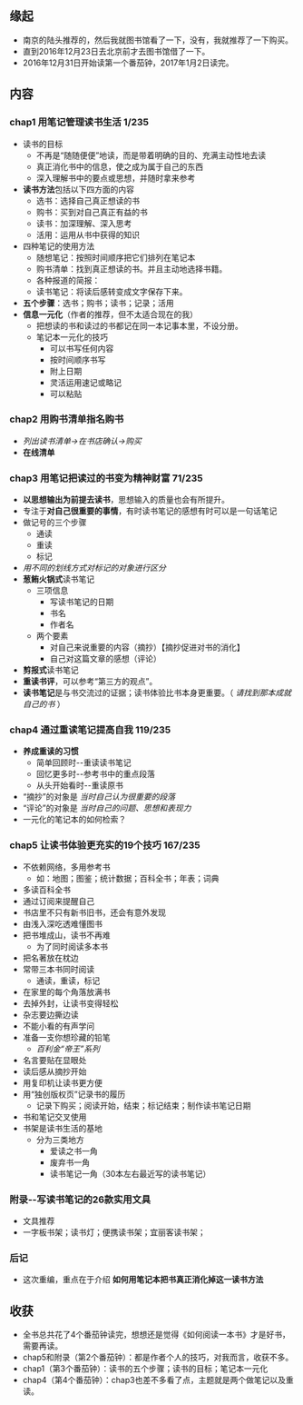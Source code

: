 ##  缘起
+ 南京的陆头推荐的，然后我就图书馆看了一下，没有，我就推荐了一下购买。
+ 直到2016年12月23日去北京前才去图书馆借了一下。
+ 2016年12月31日开始读第一个番茄钟，2017年1月2日读完。

##  内容
###  chap1 用笔记管理读书生活 1/235
+ 读书的目标
	+ 不再是“随随便便”地读，而是带着明确的目的、充满主动性地去读
	+ 真正消化书中的信息，使之成为属于自己的东西
	+ 深入理解书中的要点或思想，并随时拿来参考
+ **读书方法**包括以下四方面的内容
	+ 选书：选择自己真正想读的书
	+ 购书：买到对自己真正有益的书
	+ 读书：加深理解、深入思考
	+ 活用：运用从书中获得的知识
+ 四种笔记的使用方法
	+ 随想笔记：按照时间顺序把它们排列在笔记本
	+ 购书清单：找到真正想读的书。并且主动地选择书籍。
	+ 各种报道的简报：
	+ 读书笔记：将读后感转变成文字保存下来。
+ **五个步骤**：选书；购书；读书；记录；活用
+ **信息一元化**（作者的推荐，但不太适合现在的我）
	+ 把想读的书和读过的书都记在同一本记事本里，不设分册。
	+ 笔记本一元化的技巧
		+ 可以书写任何内容
		+ 按时间顺序书写
		+ 附上日期
		+ 灵活运用速记或略记
		+ 可以粘贴

###  chap2 用购书清单指名购书
+ *列出读书清单->在书店确认->购买*
+ **在线清单**

###  chap3 用笔记把读过的书变为精神财富 71/235
+ **以思想输出为前提去读书**，思想输入的质量也会有所提升。
+ 专注于**对自己很重要的事情**，有时读书笔记的感想有时可以是一句话笔记
+ 做记号的三个步骤
	+ 通读
	+ 重读
	+ 标记
+ *用不同的划线方式对标记的对象进行区分*
+ **葱鲔火锅式**读书笔记
	+ 三项信息
		+ 写读书笔记的日期
		+ 书名
		+ 作者名
	+ 两个要素
		+ 对自己来说重要的内容（摘抄）【摘抄促进对书的消化】
		+ 自己对这篇文章的感想（评论）
+ **剪报式**读书笔记
+ **重读书评**，可以参考“第三方的观点”。
+ **读书笔记**是与书交流过的证据；读书体验比书本身更重要。（ *请找到那本成就自己的书* ）

###  chap4 通过重读笔记提高自我 119/235
+ **养成重读的习惯**
	+ 简单回顾时--重读读书笔记
	+ 回忆更多时--参考书中的重点段落
	+ 从头开始看时--重读原书
+ “摘抄”的对象是 *当时自己认为很重要的段落*
+ “评论”的对象是 *当时自己的问题、思想和表现力*
+ 一元化的笔记本的如何检索？

###  chap5 让读书体验更充实的19个技巧 167/235
+ 不依赖网络，多用参考书
	+ 如：地图；图鉴；统计数据；百科全书；年表；词典
+ 多读百科全书
+ 通过订阅来提醒自己
+ 书店里不只有新书旧书，还会有意外发现
+ 由浅入深吃透难懂图书
+ 把书堆成山，读书不再难
	+ 为了同时阅读多本书
+ 把名著放在枕边
+ 常带三本书同时阅读
	+ 通读，重读，标记
+ 在家里的每个角落放满书
+ 去掉外封，让读书变得轻松
+ 杂志要边撕边读
+ 不能小看的有声学问
+ 准备一支你想珍藏的铅笔
	+ *百利金“帝王”系列*
+ 名言要贴在显眼处
+ 读后感从摘抄开始
+ 用复印机让读书更方便
+ 用“独创版权页”记录书的履历
	+ 记录下购买；阅读开始，结束；标记结束；制作读书笔记日期
+ 书和笔记交叉使用
+ 书架是读书生活的基地
	+ 分为三类地方
		+ 爱读之书一角
		+ 废弃书一角
		+ 读书笔记一角（30本左右最近写的读书笔记）

###  附录--写读书笔记的26款实用文具
+ 文具推荐
+ 一字板书架；读书灯；便携读书架；宜丽客读书架；

###  后记
+ 这次重编，重点在于介绍 **如何用笔记本把书真正消化掉这一读书方法**

##  收获
+ 全书总共花了4个番茄钟读完，想想还是觉得《如何阅读一本书》才是好书，需要再读。
+ chap5和附录（第2个番茄钟）：都是作者个人的技巧，对我而言，收获不多。
+ chap1（第3个番茄钟）：读书的五个步骤；读书的目标；笔记本一元化
+ chap4（第4个番茄钟）：chap3也差不多看了点，主题就是两个做笔记以及重读。